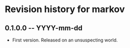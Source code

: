 # Revision history for markov

## 0.1.0.0 -- YYYY-mm-dd

* First version. Released on an unsuspecting world.
